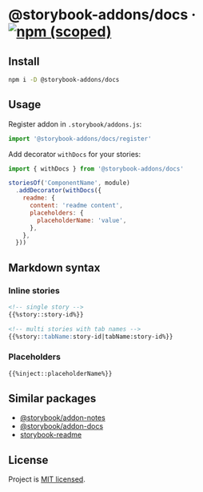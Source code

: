 # @storybook-addons/docs &middot; [![npm (scoped)](https://img.shields.io/npm/v/@storybook-addons/docs.svg)](https://www.npmjs.com/package/@storybook-addons/docs)

## Install

```bash
npm i -D @storybook-addons/docs
```

## Usage

Register addon in `.storybook/addons.js`:

```js
import '@storybook-addons/docs/register'
```

Add decorator `withDocs` for your stories:

```js
import { withDocs } from '@storybook-addons/docs'

storiesOf('ComponentName', module)
  .addDecorator(withDocs({
    readme: {
      content: 'readme content',
      placeholders: {
        placeholderName: 'value',
      },
    },
  }))
```

## Markdown syntax

### Inline stories

```markdown
<!-- single story -->
{{%story::story-id%}}

<!-- multi stories with tab names -->
{{%story::tabName:story-id|tabName:story-id%}}
```

### Placeholders

```markdown
{{%inject::placeholderName%}}
```

## Similar packages

* [@storybook/addon-notes](https://github.com/storybookjs/storybook/tree/master/addons/notes)
* [@storybook/addon-docs](https://github.com/storybookjs/storybook/tree/next/addons/docs)
* [storybook-readme](https://github.com/tuchk4/storybook-readme)

## License

Project is [MIT licensed](https://github.com/yarastqt/mercury/blob/master/LICENSE.md).
